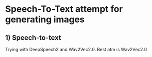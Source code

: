 # Speech-To-Text attempt for generating images

## 1) Speech-to-text
Trying with DeepSpeech2 and Wav2Vec2.0. Best atm is Wav2Vec2.0
